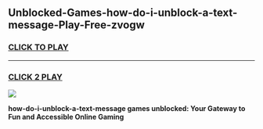 
## Unblocked-Games-how-do-i-unblock-a-text-message-Play-Free-zvogw
<h3>
<a href="https://premium76.site?title=how-do-i-unblock-a-text-message&ref=12A">CLICK TO PLAY</a></h3>
<hr>

<h3>
<a href="https://premium76.site?title=how-do-i-unblock-a-text-message&ref=12A">CLICK 2 PLAY</a>
  
</h3>

<a href="https://premium76.site?title=how-do-i-unblock-a-text-message&ref=12A"><img src="https://clearcache.store/games.png"></a>


**how-do-i-unblock-a-text-message games unblocked: Your Gateway to Fun and Accessible Online Gaming**
